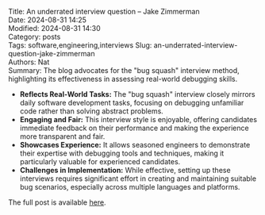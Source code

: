 Title: An underrated interview question – Jake Zimmerman  
Date: 2024-08-31 14:25  
Modified: 2024-08-31 14:30  
Category: posts  
Tags: software,engineering,interviews
Slug: an-underrated-interview-question-jake-zimmerman  
Authors: Nat  
Summary: The blog advocates for the "bug squash" interview method, highlighting its effectiveness in assessing real-world debugging skills.

- **Reflects Real-World Tasks:** The "bug squash" interview closely mirrors daily software development tasks, focusing on debugging unfamiliar code rather than solving abstract problems.
- **Engaging and Fair:** This interview style is enjoyable, offering candidates immediate feedback on their performance and making the experience more transparent and fair.
- **Showcases Experience:** It allows seasoned engineers to demonstrate their expertise with debugging tools and techniques, making it particularly valuable for experienced candidates.
- **Challenges in Implementation:** While effective, setting up these interviews requires significant effort in creating and maintaining suitable bug scenarios, especially across multiple languages and platforms.

The full post is available [here](https://blog.jez.io/bugsquash).
